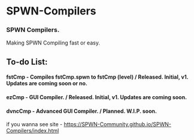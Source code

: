 # SPWN-Compilers
### SPWN Compilers.
Making SPWN Compiling fast or easy.

## To-do List:

#### fstCmp - Compiles fstCmp.spwn to fstCmp (level) / Released. Initial, v1. Updates are coming soon or no.
#### ezCmp - GUI Compiler. / Released. Initial, v1. Updates are coming soon.
#### dvncCmp - Advanced GUI Compiler. / Planned. W.I.P. soon.
if you wanna see site - https://SPWN-Community.github.io/SPWN-Compilers/index.html
